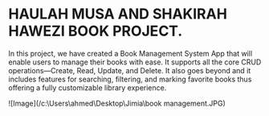 # HAULAH MUSA AND SHAKIRAH HAWEZI BOOK PROJECT.

In this project, we have created a Book Management System App that will enable users to manage their books with ease. It supports all the core CRUD operations—Create, Read, Update, and Delete. It also goes beyond and it includes features for searching, filtering, and marking favorite books thus offering a fully customizable library experience.

![Image](/c:\Users\ahmed\Desktop\Jimia\book management.JPG)

